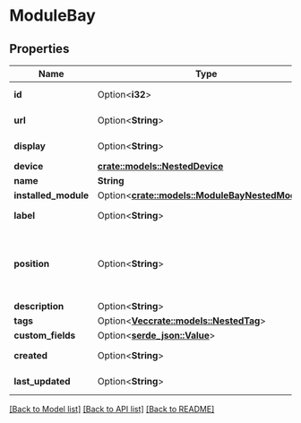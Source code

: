 # ModuleBay

## Properties

Name | Type | Description | Notes
------------ | ------------- | ------------- | -------------
**id** | Option<**i32**> |  | [optional][readonly]
**url** | Option<**String**> |  | [optional][readonly]
**display** | Option<**String**> |  | [optional][readonly]
**device** | [**crate::models::NestedDevice**](NestedDevice.md) |  | 
**name** | **String** |  | 
**installed_module** | Option<[**crate::models::ModuleBayNestedModule**](ModuleBayNestedModule.md)> |  | [optional]
**label** | Option<**String**> | Physical label | [optional]
**position** | Option<**String**> | Identifier to reference when renaming installed components | [optional]
**description** | Option<**String**> |  | [optional]
**tags** | Option<[**Vec<crate::models::NestedTag>**](NestedTag.md)> |  | [optional]
**custom_fields** | Option<[**serde_json::Value**](.md)> |  | [optional]
**created** | Option<**String**> |  | [optional][readonly]
**last_updated** | Option<**String**> |  | [optional][readonly]

[[Back to Model list]](../README.md#documentation-for-models) [[Back to API list]](../README.md#documentation-for-api-endpoints) [[Back to README]](../README.md)



